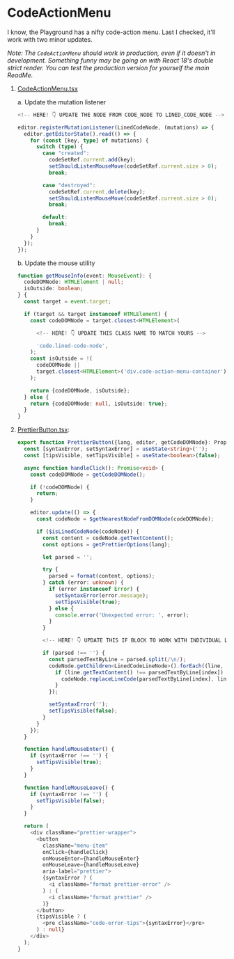 # CodeActionMenu

I know, the Playground has a nifty code-action menu. Last I checked, it'll work with two minor updates.

_Note: The `CodeActionMenu` should work in production, even if it doesn't in development. Something funny may be going on with React 18's double strict render. You can test the production version for yourself the main ReadMe._

1. [CodeActionMenu.tsx](https://github.com/facebook/lexical/blob/main/packages/lexical-playground/src/plugins/CodeActionMenuPlugin/index.tsx)

    a. Update the mutation listener

    ```ts
    <!-- HERE! 👇 UPDATE THE NODE FROM CODE_NODE TO LINED_CODE_NODE -->

    editor.registerMutationListener(LinedCodeNode, (mutations) => {
      editor.getEditorState().read(() => {
        for (const [key, type] of mutations) {
          switch (type) {
            case "created":
              codeSetRef.current.add(key);
              setShouldListenMouseMove(codeSetRef.current.size > 0);
              break;

            case "destroyed":
              codeSetRef.current.delete(key);
              setShouldListenMouseMove(codeSetRef.current.size > 0);
              break;

            default:
              break;
          }
        }
      });
    });
    ```

    b. Update the mouse utility

    ```ts
    function getMouseInfo(event: MouseEvent): {
      codeDOMNode: HTMLElement | null;
      isOutside: boolean;
    } {
      const target = event.target;

      if (target && target instanceof HTMLElement) {
        const codeDOMNode = target.closest<HTMLElement>(

          <!-- HERE! 👇 UPDATE THIS CLASS NAME TO MATCH YOURS -->

          'code.lined-code-node',
        );
        const isOutside = !(
          codeDOMNode ||
          target.closest<HTMLElement>('div.code-action-menu-container')
        );

        return {codeDOMNode, isOutside};
      } else {
        return {codeDOMNode: null, isOutside: true};
      }
    }
    ```

2. [PrettierButton.tsx](https://github.com/facebook/lexical/blob/main/packages/lexical-playground/src/plugins/CodeActionMenuPlugin/components/PrettierButton/index.tsx):

    ```ts
    export function PrettierButton({lang, editor, getCodeDOMNode}: Props) {
      const [syntaxError, setSyntaxError] = useState<string>('');
      const [tipsVisible, setTipsVisible] = useState<boolean>(false);

      async function handleClick(): Promise<void> {
        const codeDOMNode = getCodeDOMNode();

        if (!codeDOMNode) {
          return;
        }

        editor.update(() => {
          const codeNode = $getNearestNodeFromDOMNode(codeDOMNode);

          if ($isLinedCodeNode(codeNode)) {
            const content = codeNode.getTextContent();
            const options = getPrettierOptions(lang);

            let parsed = '';

            try {
              parsed = format(content, options);
            } catch (error: unknown) {
              if (error instanceof Error) {
                setSyntaxError(error.message);
                setTipsVisible(true);
              } else {
                console.error('Unexpected error: ', error);
              }
            }

            <!-- HERE! 👇 UPDATE THIS IF BLOCK TO WORK WITH INDIVIDUAL LINES! -->

            if (parsed !== '') {
              const parsedTextByLine = parsed.split(/\n/);
              codeNode.getChildren<LinedCodeLineNode>().forEach((line, index) => {
                if (line.getTextContent() !== parsedTextByLine[index]) {
                  codeNode.replaceLineCode(parsedTextByLine[index], line);
                }
              });

              setSyntaxError('');
              setTipsVisible(false);
            }
          }
        });
      }

      function handleMouseEnter() {
        if (syntaxError !== '') {
          setTipsVisible(true);
        }
      }

      function handleMouseLeave() {
        if (syntaxError !== '') {
          setTipsVisible(false);
        }
      }

      return (
        <div className="prettier-wrapper">
          <button
            className="menu-item"
            onClick={handleClick}
            onMouseEnter={handleMouseEnter}
            onMouseLeave={handleMouseLeave}
            aria-label="prettier">
            {syntaxError ? (
              <i className="format prettier-error" />
            ) : (
              <i className="format prettier" />
            )}
          </button>
          {tipsVisible ? (
            <pre className="code-error-tips">{syntaxError}</pre>
          ) : null}
        </div>
      );
    }
    ```

